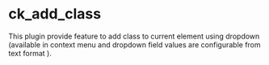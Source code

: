 # ck_add_class
This plugin provide feature to add class to current element using dropdown (available
in context menu and dropdown field values are configurable from text format ).
